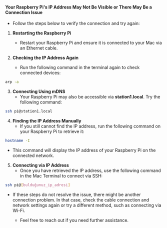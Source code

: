 #### Your Raspberry Pi's IP Address May Not Be Visible or There May Be a Connection Issue  
- Follow the steps below to verify the connection and try again:  

1. **Restarting the Raspberry Pi**  
   - Restart your Raspberry Pi and ensure it is connected to your Mac via an Ethernet cable.  

2. **Checking the IP Address Again**  
   - Run the following command in the terminal again to check connected devices:
     
```bash
arp -a
```
3. **Connecting Using mDNS**  
   - Your Raspberry Pi may also be accessible via **station1.local**. Try the following command:  

```bash
ssh pi@station1.local
```
4. **Finding the IP Address Manually**  
   - If you still cannot find the IP address, run the following command on your Raspberry Pi to retrieve it:  
    

```bash
hostname -I
```
- This command will display the IP address of your Raspberry Pi on the connected network. 
5. **Connecting via IP Address**  
   - Once you have retrieved the IP address, use the following command in the Mac Terminal to connect via SSH:  

```bash
ssh pi@[bulduğunuz_ip_adresi]
```
- If these steps do not resolve the issue, there might be another connection problem. In that case, check the cable connection and network settings again or try a different method, such as connecting via Wi-Fi.  

   - Feel free to reach out if you need further assistance.  
